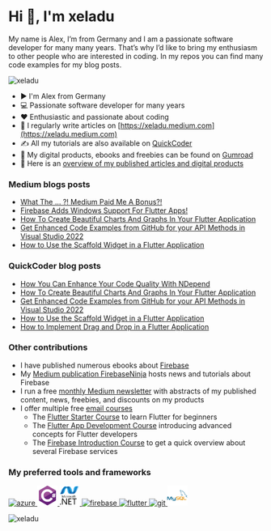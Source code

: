 # Hi 👋, I'm xeladu

My name is Alex, I’m from Germany and I am a passionate software developer for many many years. That’s why I’d like to bring my enthusiasm to other people who are interested in coding. In my repos you can find many code examples for my blog posts.

<p align="left"> <img src="https://komarev.com/ghpvc/?username=xeladu&label=Profile%20views&color=44ff00&style=plastic" alt="xeladu" /> </p>

- ▶  I'm Alex from Germany
- 💻 Passionate software developer for many years
- ❤  Enthusiastic and passionate about coding
- 📝 I regularly write articles on [https://xeladu.medium.com](https://xeladu.medium.com)
- ✍ All my tutorials are also available on [QuickCoder](https://quickcoder.org)
- 🏬 My digital products, ebooks and freebies can be found on [Gumroad](https://xeladu.gumroad.com)
- 📙 Here is an [overview of my published articles and digital products](https://xeladu.medium.com/%E2%84%B9-xeladus-info-point-find-quickly-what-you-need-bbe620e97d8c)

### Medium blogs posts
<!-- BLOG-POST-LIST:START -->
- [What The … ?! Medium Paid Me A Bonus?!](https://xeladu.medium.com/what-the-medium-paid-me-a-bonus-5292eb6af9b4?source=rss-ae1e6291afc3------2)
- [Firebase Adds Windows Support For Flutter Apps!](https://medium.com/firebase-ninja/firebase-adds-windows-support-for-flutter-apps-0141aafa5a86?source=rss-ae1e6291afc3------2)
- [How To Create Beautiful Charts And Graphs In Your Flutter Application](https://levelup.gitconnected.com/how-to-create-beautiful-charts-and-graphs-in-your-flutter-application-a85231b52e7c?source=rss-ae1e6291afc3------2)
- [Get Enhanced Code Examples from GitHub for your API Methods in Visual Studio 2022](https://xeladu.medium.com/get-enhanced-code-examples-from-github-for-your-api-methods-in-visual-studio-2022-6dfb142b3776?source=rss-ae1e6291afc3------2)
- [How to Use the Scaffold Widget in a Flutter Application](https://levelup.gitconnected.com/how-to-use-the-scaffold-widget-in-a-flutter-application-4f41cd8c9b1d?source=rss-ae1e6291afc3------2)
<!-- BLOG-POST-LIST:END -->

### QuickCoder blog posts
<!-- QC-BLOG-POST-LIST:START -->
- [How You Can Enhance Your Code Quality With NDepend](https://quickcoder.org/how-you-can-enhance-your-code-quality-with-ndepend/?utm_source=rss&utm_medium=rss&utm_campaign=how-you-can-enhance-your-code-quality-with-ndepend)
- [How To Create Beautiful Charts And Graphs In Your Flutter Application](https://quickcoder.org/how-to-create-charts-and-graphs-in-your-flutter-pplication/?utm_source=rss&utm_medium=rss&utm_campaign=how-to-create-charts-and-graphs-in-your-flutter-pplication)
- [Get Enhanced Code Examples from GitHub for your API Methods in Visual Studio 2022](https://quickcoder.org/show-github-code-examples-in-visual-studio/?utm_source=rss&utm_medium=rss&utm_campaign=show-github-code-examples-in-visual-studio)
- [How to Use the Scaffold Widget in a Flutter Application](https://quickcoder.org/how-to-use-the-scaffold-widget-in-a-flutter-application/?utm_source=rss&utm_medium=rss&utm_campaign=how-to-use-the-scaffold-widget-in-a-flutter-application)
- [How to Implement Drag and Drop in a Flutter Application](https://quickcoder.org/how-to-implement-drag-and-drop-in-a-flutter-application/?utm_source=rss&utm_medium=rss&utm_campaign=how-to-implement-drag-and-drop-in-a-flutter-application)
<!-- QC-BLOG-POST-LIST:END -->

### Other contributions

- I have published numerous ebooks about [Firebase](https://xeladu.gumroad.com/?tags=firebase)
- My [Medium publication FirebaseNinja](https://medium.com/firebase-ninja) hosts news and tutorials about Firebase
- I run a free [monthly Medium newsletter](https://newsletter.quickcoder.org) with abstracts of my published content, news, freebies, and discounts on my products
- I offer multiple free [email courses](https://courses.quickcoder.org)
  - The [Flutter Starter Course](https://courses.quickcoder.org#flutterstarter) to learn Flutter for beginners
  - The [Flutter App Development Course](https://courses.quickcoder.org#flutterappdev) introducing advanced concepts for Flutter developers
  - The [Firebase Introduction Course](https://courses.quickcoder.org#firebaseintroduction) to get a quick overview about several Firebase services

### My preferred tools and frameworks
 <p>
  <a href="https://azure.microsoft.com/en-in/" target="_blank" rel="noreferrer"> <img src="https://www.vectorlogo.zone/logos/microsoft_azure/microsoft_azure-icon.svg" alt="azure" width="40" height="40"/> </a> 
  <a href="https://www.w3schools.com/cs/" target="_blank" rel="noreferrer"> <img src="https://raw.githubusercontent.com/devicons/devicon/master/icons/csharp/csharp-original.svg" alt="csharp" width="40" height="40"/> </a> 
  <a href="https://dotnet.microsoft.com/" target="_blank" rel="noreferrer"> <img src="https://raw.githubusercontent.com/devicons/devicon/master/icons/dot-net/dot-net-original-wordmark.svg" alt="dotnet" width="40" height="40"/> </a> 
  <a href="https://firebase.google.com/" target="_blank" rel="noreferrer"> <img src="https://www.vectorlogo.zone/logos/firebase/firebase-icon.svg" alt="firebase" width="40" height="40"/> </a> 
  <a href="https://flutter.dev" target="_blank" rel="noreferrer"> <img src="https://www.vectorlogo.zone/logos/flutterio/flutterio-icon.svg" alt="flutter" width="40" height="40"/> </a> 
  <a href="https://git-scm.com/" target="_blank" rel="noreferrer"> <img src="https://www.vectorlogo.zone/logos/git-scm/git-scm-icon.svg" alt="git" width="40" height="40"/> </a> 
  <a href="https://www.mysql.com/" target="_blank" rel="noreferrer"> <img src="https://raw.githubusercontent.com/devicons/devicon/master/icons/mysql/mysql-original-wordmark.svg" alt="mysql" width="40" height="40"/> </a> 
  </p>
  
  <p><img src="https://github-readme-stats.vercel.app/api/top-langs?username=xeladu&show_icons=true&theme=synthwave&locale=en&layout=compact" alt="xeladu" /></p>
